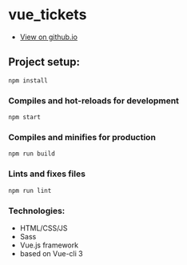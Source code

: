 # vue_tickets

 - [View on github.io](https://corobox.github.io/vue-tickets/index.html)

## Project setup:
```
npm install
```

### Compiles and hot-reloads for development
```
npm start
```

### Compiles and minifies for production
```
npm run build
```

### Lints and fixes files
```
npm run lint
```

### Technologies:
 - HTML/CSS/JS
 - Sass
 - Vue.js framework
 - based on Vue-cli 3

